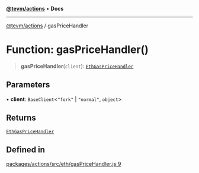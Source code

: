[**@tevm/actions**](../README.md) • **Docs**

***

[@tevm/actions](../globals.md) / gasPriceHandler

# Function: gasPriceHandler()

> **gasPriceHandler**(`client`): [`EthGasPriceHandler`](../type-aliases/EthGasPriceHandler.md)

## Parameters

• **client**: `BaseClient`\<`"fork"` \| `"normal"`, `object`\>

## Returns

[`EthGasPriceHandler`](../type-aliases/EthGasPriceHandler.md)

## Defined in

[packages/actions/src/eth/gasPriceHandler.js:9](https://github.com/evmts/tevm-monorepo/blob/main/packages/actions/src/eth/gasPriceHandler.js#L9)
